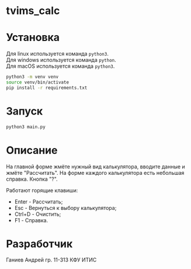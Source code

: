 # tvims_calc

# Установка
Для linux используется команда `python3`.  
Для windows используется команда `python`.  
Для macOS используется команда `python3`.  

```bash
python3 -m venv venv
source venv/bin/activate
pip install -r requirements.txt
```

# Запуск
```bash
python3 main.py
```

# Описание
На главной форме жмёте нужный вид калькулятора, вводите данные и жмёте "Рассчитать".
На форме каждого калькулятора есть небольшая справка. Кнопка "?".

Работают горящие клавиши:
- Enter - Рассчитать;
- Esc - Вернуться к выбору калькулятора;
- Ctrl+D - Очистить;
- F1 - Справка.

# Разработчик
Ганиев Андрей гр. 11-313 КФУ ИТИС


